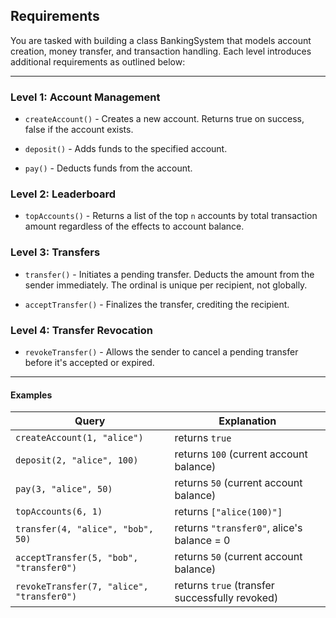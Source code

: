 ## Requirements

You are tasked with building a class BankingSystem that models account creation, money transfer, and transaction handling. Each level introduces additional requirements as outlined below:

---

### Level 1: Account Management

- `createAccount()` - Creates a new account. Returns true on success, false if the account exists.

- `deposit()` - Adds funds to the specified account.

- `pay()` - Deducts funds from the account.

### Level 2: Leaderboard

- `topAccounts()` - Returns a list of the top `n` accounts by total transaction amount regardless of the effects to account balance.

### Level 3: Transfers

- `transfer()` - Initiates a pending transfer. Deducts the amount from the sender immediately. The ordinal is unique per recipient, not globally.

- `acceptTransfer()` - Finalizes the transfer, crediting the recipient.

### Level 4: Transfer Revocation

- `revokeTransfer()` - Allows the sender to cancel a pending transfer before it's accepted or expired.

---

#### Examples

| Query                                     | Explanation                                    |
| ----------------------------------------- | ---------------------------------------------- |
| `createAccount(1, "alice")`               | returns `true`                                 |
| `deposit(2, "alice", 100)`                | returns `100` (current account balance)        |
| `pay(3, "alice", 50)`                     | returns `50` (current account balance)         |
| `topAccounts(6, 1)`                       | returns `["alice(100)"]`                       |
| `transfer(4, "alice", "bob", 50)`         | returns `"transfer0"`, alice's balance = 0     |
| `acceptTransfer(5, "bob", "transfer0")`   | returns `50` (current account balance)         |
| `revokeTransfer(7, "alice", "transfer0")` | returns `true` (transfer successfully revoked) |
